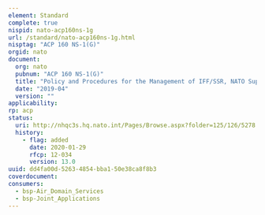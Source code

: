 ```yaml
---
element: Standard
complete: true
nispid: nato-acp160ns-1g
url: /standard/nato-acp160ns-1g.html
nisptag: "ACP 160 NS-1(G)"
orgid: nato
document:
  org: nato
  pubnum: "ACP 160 NS-1(G)"
  title: "Policy and Procedures for the Management of IFF/SSR, NATO Supplement-1"
  date: "2019-04"
  version: ""
applicability:
rp: acp
status:
  uri: http://nhqc3s.hq.nato.int/Pages/Browse.aspx?folder=125/126/5278
  history: 
    - flag: added
      date: 2020-01-29
      rfcp: 12-034
      version: 13.0
uuid: dd4fa00d-5263-4854-bba1-50e38ca8f8b3
coverdocument:
consumers:
  - bsp-Air_Domain_Services
  - bsp-Joint_Applications
---
```

